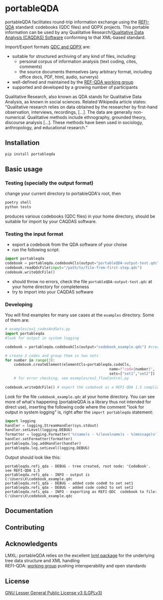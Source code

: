 # portableQDA

portableQDA facilitates round-trip information exchange using the [REFI-QDA](https://www.qdasoftware.org) standard: codebooks (QDC files) and QDPX projects. This portable information can be used by any Qualitative Research/[Qualitative Data Analysis (CAQDAS) Software](https://en.wikipedia.org/wiki/Computer-assisted_qualitative_data_analysis_software) conforming to that XML-based standard.

Import/Export formats [QDC and QDPX](https://www.qdasoftware.org/wp-content/uploads/2019/09/REFI-QDA-1-5.pdf) are:   

- suitable for structured archiving of any kind of files, including:
  + personal corpus of information analysis (text coding, cites, comments)
  + the source documents themselves (any arbitrary format, including office docs, PDF, html, audio, surverys)
- well-defined and maintained by the [REF-QDA working group](http://qdasoftware.org)
- supported and developed by a growing number of participants

Qualitative Research, also known as QDA stands for Qualitative Data Analysis, as known in social sciences. Related Wikipedia article states: “Qualitative research relies on data obtained by the researcher by first-hand observation, interviews, recordings, […]. The data are generally non-numerical. Qualitative methods include ethnography, grounded theory, discourse analysis […]. These methods have been used in sociology, anthropology, and educational research.”

## Installation

```bash
pip install portableqda
```

## Basic usage


### Testing (specially the output format)

change your current directory to portableQDA's root, then

```bash
poetry shell
python tests
```

produces various codebooks (QDC files) in your home directory, should be suitable for import by your CAQDAS software. 

### Testing the input format

- export a codebook from the QDA software of your choise
- run the following script:
```python
import portableqda
codebook = portableqda.codebookCls(output="portableQDA-output-test.qdc")
codebook.readQdcFile(input="/path/to/file-from-first-step.qdc")
codebook.writeQdcFile()
```
- should throw no errors, check the file ```portableQDA-output-test.qdc``` at your home directory for completeness
- try to import into your CAQDAS software


### Developing

You will find examples for many use cases at the ```examples``` directory. Some of them are:

```python
# examples/ex1_codesAndSets.py
import portableqda
#look for output in system logging

codebook = portableqda.codebookCls(output="codebook_example.qdc") #create a codebook

# create 3 codes and group them in two sets
for number in range(3):
    codebook.createElement(elementCls=portableqda.codeCls,
                                                name=f"code{number}",
                                                sets=["set1","set2"])
    # for error checking, see examples/ex2_flowControl.py 
    
codebook.writeQdcFile() # export the codebook as a REFI-QDA 1.5 compliant QDC file
```

Look for the file `codebook_example.qdc` at your home directory. You can see more of what's happening (portableQDA is a library thus not intended for direct use), inserting the following code where the comment "look for output in system logging" is, right after the `import portableqda` statement:

```python
import logging
handler = logging.StreamHandler(sys.stdout)
handler.setLevel(logging.DEBUG)
formatter = logging.Formatter('%(name)s - %(levelname)s - %(message)s')
handler.setFormatter(formatter)
portableqda.log.addHandler(handler)
portableqda.log.setLevel(logging.DEBUG)
```

Output should look like this:

```log
portableqda.refi_qda - DEBUG - tree created, root node: 'CodeBook'. see REFI-QDA 1.5
portableqda.refi_qda - INFO - output is C:\Users\X\codebook_example.qdc
portableqda.refi_qda - DEBUG - added code code0 to set set1 
portableqda.refi_qda - DEBUG - added code code2 to set set2 
portableqda.refi_qda - INFO - exporting as REFI-QDC  codebook to file: C:\Users\X\codebook_example.qdc
```


## Documentation

## Contributing

## Acknowledgents

LMXL: portableQDA relies on the excellent [lxml package](http://lxml.de) for the  underlying tree data structure and  XML handling   
REFI-QDA: [working group](http://qdasoftware.org) pushing interoperability and open standards   




## License

[GNU Lesser General Public License v3 (LGPLv3)](https://www.gnu.org/licenses/lgpl-3.0.html)
